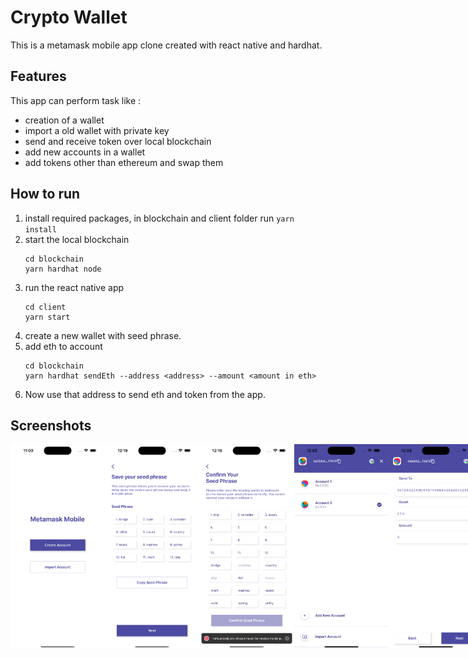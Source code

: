 # Crypto Wallet
This is a metamask mobile app clone created with react native and hardhat.

## Features
This app can perform task like : 
- creation of a wallet
- import a old wallet with private key
- send and receive token over local blockchain
- add new accounts in a wallet
- add tokens other than ethereum and swap them

## How to run
1. install required packages, in blockchain and client folder run `yarn install`
2. start the local blockchain
    ```
    cd blockchain
    yarn hardhat node
    ```
3. run the react native app
    ```
    cd client
    yarn start
    ```
4. create a new wallet with seed phrase.
5. add eth to account
    ```
    cd blockchain
    yarn hardhat sendEth --address <address> --amount <amount in eth>
    ```
6. Now use that address to send eth and token from the app.

## Screenshots

<div style="display:flex; justify:between"> 
<img src="screenshots/ss0.png" width="30%" />
<img src="screenshots/ss1.png" width="30%" />
<img src="screenshots/ss2.png" width="30%" />
<img src="screenshots/ss3.png" width="30%" />
<img src="screenshots/ss4.png" width="30%" />
<img src="screenshots/ss5.png" width="30%" />
<img src="screenshots/ss6.png" width="30%" />
</div>
